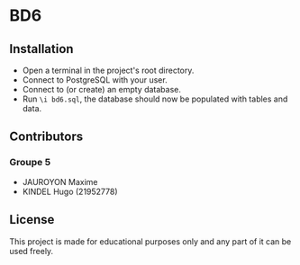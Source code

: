 # BD6

## Installation

- Open a terminal in the project's root directory.
- Connect to PostgreSQL with your user.
- Connect to (or create) an empty database.
- Run `\i bd6.sql`, the database should now be populated with tables and data.

## Contributors

### Groupe 5

- JAUROYON Maxime
- KINDEL Hugo (21952778)

## License

This project is made for educational purposes only and any part of it can be used freely.
